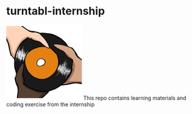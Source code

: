 # turntabl-internship
![turntabl-logo](turntabl.jpg)
This repo contains learning materials and coding exercise from the internship

